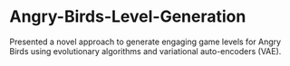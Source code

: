 # Angry-Birds-Level-Generation
Presented a novel approach to generate engaging game levels for Angry Birds using evolutionary algorithms and variational auto-encoders (VAE).
